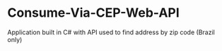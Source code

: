 # Consume-Via-CEP-Web-API
Application built in C# with API used to find address by zip code (Brazil only)
